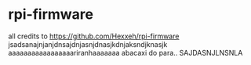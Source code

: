 rpi-firmware
============

all credits to https://github.com/Hexxeh/rpi-firmware
jsadsanajnjanjdnsajdnjasnjdnasjkdnjaksndjknasjk
aaaaaaaaaaaaaaaaariranhaaaaaaa abacaxi do para..
SAJDASNJLNSNLA
